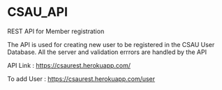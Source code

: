 # CSAU_API
REST API for Member registration

The API is used for creating new user to be registered in the CSAU User Database.
All the server and validation errrors are handled by the API

API Link : https://csaurest.herokuapp.com/

To add User : https://csaurest.herokuapp.com/user
